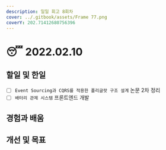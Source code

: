 ```yaml
---
description: 일일 회고 8회차
cover: ../.gitbook/assets/Frame 77.png
coverY: 202.71412680756396
---
```


# 😴 2022.02.10

## 할일 및 한일

* [ ] `Event Sourcing과 CQRS를 적용한 폴리글랏 구조 설계` 논문 2차 정리
* [ ] `배터리 관제 시스템` 프론트엔드 개발

## 경험과 배움



## 개선 및 목표

